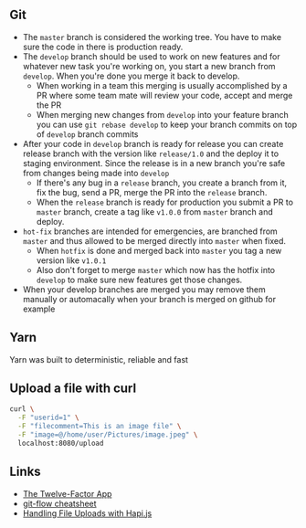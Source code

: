 ## Git

* The `master` branch is considered the working tree. You have to make sure the code in there is production ready.
* The `develop` branch should be used to work on new features and for whatever new task you're working on, you start a new branch from `develop`. When you're done you merge it back to develop.
  * When working in a team this merging is usually accomplished by a PR where some team mate will review your code, accept and merge the PR
  * When merging new changes from `develop` into your feature branch you can use `git rebase develop` to keep your branch commits on top of `develop` branch commits
* After your code in `develop` branch is ready for release you can create release branch with the version like `release/1.0` and the deploy it to staging environment. Since the release is in a new branch you're safe from changes being made into `develop`
  * If there's any bug in a `release` branch, you create a branch from it, fix the bug, send a PR, merge the PR into the `release` branch.
  * When the `release` branch is ready for production you submit a PR to `master` branch, create a tag like `v1.0.0` from `master` branch and deploy.
* `hot-fix` branches are intended for emergencies, are branched from `master` and thus allowed to be merged directly into `master` when fixed.
  * When `hotfix` is done and merged back into `master` you tag a new version like `v1.0.1`
  * Also don't forget to merge `master` which now has the hotfix into `develop` to make sure new features get those changes.
* When your develop branches are merged you may remove them manually or automacally when your branch is merged on github for example

## Yarn

Yarn was built to deterministic, reliable and fast

## Upload a file with curl

```sh
curl \
  -F "userid=1" \
  -F "filecomment=This is an image file" \
  -F "image=@/home/user/Pictures/image.jpeg" \
  localhost:8080/upload
```

## Links

* [The Twelve-Factor App](https://12factor.net/)
* [git-flow cheatsheet](https://danielkummer.github.io/git-flow-cheatsheet/)
* [Handling File Uploads with Hapi.js](https://scotch.io/bar-talk/handling-file-uploads-with-hapi-js)
